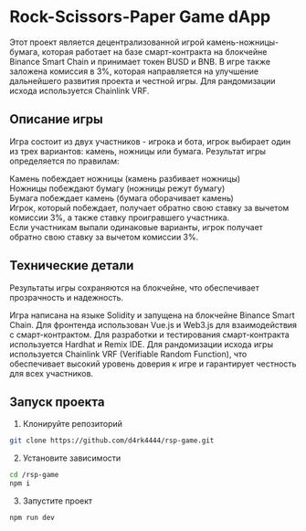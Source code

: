 # Rock-Scissors-Paper Game dApp
      
Этот проект является децентрализованной игрой камень-ножницы-бумага, которая работает на базе смарт-контракта на блокчейне Binance Smart Chain и принимает токен BUSD и BNB. В игре также заложена комиссия в 3%, которая направляется на улучшение дальнейшего развития проекта и честной игры. Для рандомизации исхода используется Chainlink VRF.     
     
## Описание игры
Игра состоит из двух участников - игрока и бота, игрок выбирает один из трех вариантов: камень, ножницы или бумага. Результат игры определяется по правилам:     
        
Камень побеждает ножницы (камень разбивает ножницы)      
Ножницы побеждают бумагу (ножницы режут бумагу)      
Бумага побеждает камень (бумага оборачивает камень)      
Игрок, который побеждает, получает обратно свою ставку за вычетом комиссии 3%, а также ставку проигравшего участника.     
Если участникам выпали одинаковые варианты, игрок получает обратно свою ставку за вычетом комиссии 3%.     
     
## Технические детали
Результаты игры сохраняются на блокчейне, что обеспечивает прозрачность и надежность.      

Игра написана на языке Solidity и запущена на блокчейне Binance Smart Chain. Для фронтенда использован Vue.js и Web3.js для взаимодействия с смарт-контрактом. Для разработки и тестирования смарт-контракта используется Hardhat и Remix IDE. Для рандомизации исхода игры используется Chainlink VRF (Verifiable Random Function), что обеспечивает высокий уровень доверия к игре и гарантирует честность для всех участников.

## Запуск проекта
1) Клонируйте репозиторий
```bash
git clone https://github.com/d4rk4444/rsp-game.git
```
2) Установите зависимости
```bash
cd /rsp-game
npm i
```
3) Запустите проект
```bash
npm run dev
```
